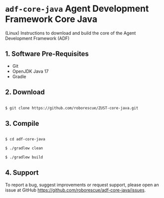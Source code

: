 # `adf-core-java` Agent Development Framework Core Java

(Linux) Instructions to download and build the core of the Agent Development Framework (ADF)

## 1. Software Pre-Requisites

* Git
* OpenJDK Java 17
* Gradle

## 2. Download

```bash

$ git clone https://github.com/roborescue/ZUST-core-java.git
```

## 3. Compile

```bash

$ cd adf-core-java

$ ./gradlew clean

$ ./gradlew build
```

## 4. Support

To report a bug, suggest improvements or request support, please open an issue at GitHub <https://github.com/roborescue/adf-core-java/issues>.
